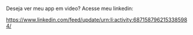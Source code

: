 Deseja ver meu app em video? Acesse meu linkedin:

https://www.linkedin.com/feed/update/urn:li:activity:6871587962153385984/
